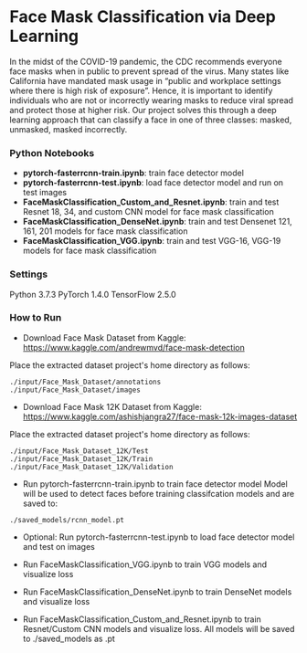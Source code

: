 # Face Mask Classification via Deep Learning

In the midst of the COVID-19 pandemic, the CDC recommends everyone face masks when in public to prevent spread of the virus. Many states like California have mandated mask usage in “public and workplace settings where there is high risk of exposure”. Hence, it is important to identify individuals who are not or incorrectly wearing masks to reduce viral spread and protect those at higher risk. Our project solves this through a deep learning approach that can classify a face in one of three classes: masked, unmasked, masked incorrectly.

### Python Notebooks
* **pytorch-fasterrcnn-train.ipynb**: train face detector model
* **pytorch-fasterrcnn-test.ipynb**: load face detector model and run on test images
* **FaceMaskClassification_Custom_and_Resnet.ipynb**: train and test Resnet 18, 34, and custom CNN model for face mask classification
* **FaceMaskClassification_DenseNet.ipynb**: train and test Densenet 121, 161, 201 models for face mask classification
* **FaceMaskClassification_VGG.ipynb**: train and test VGG-16, VGG-19 models for face mask classification

### Settings
Python 3.7.3
PyTorch 1.4.0
TensorFlow 2.5.0

### How to Run
* Download Face Mask Dataset from Kaggle: https://www.kaggle.com/andrewmvd/face-mask-detection

Place the extracted dataset project's home directory as follows:
```
./input/Face_Mask_Dataset/annotations
./input/Face_Mask_Dataset/images
```
* Download Face Mask 12K Dataset from Kaggle: https://www.kaggle.com/ashishjangra27/face-mask-12k-images-dataset

Place the extracted dataset project's home directory as follows:
```
./input/Face_Mask_Dataset_12K/Test
./input/Face_Mask_Dataset_12K/Train
./input/Face_Mask_Dataset_12K/Validation
```
* Run pytorch-fasterrcnn-train.ipynb to train face detector model
Model will be used to detect faces before training classifcation models and are saved to:
```
./saved_models/rcnn_model.pt
```
* Optional: Run pytorch-fasterrcnn-test.ipynb to load face detector model and test on images

* Run FaceMaskClassification_VGG.ipynb to train VGG models and visualize loss

* Run FaceMaskClassification_DenseNet.ipynb to train DenseNet models and visualize loss

* Run FaceMaskClassification_Custom_and_Resnet.ipynb to train Resnet/Custom CNN models and visualize loss. All models will be saved to ./saved_models as .pt
